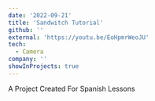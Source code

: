 ```yaml
---
date: '2022-09-21'
title: 'Sandwitch Tutorial'
github: ''
external: 'https://youtu.be/EoHpmrWeoJU'
tech:
  - Camera
company: ''
showInProjects: true
---
```


A Project Created For Spanish Lessons
